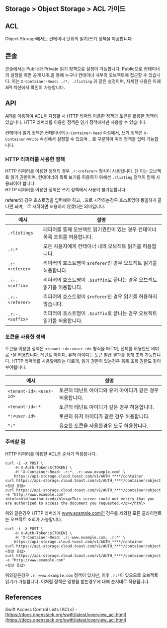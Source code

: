 ## Storage > Object Storage > ACL 가이드

## ACL
Object Storage에서는 컨테이너 단위의 읽기/쓰기 정책을 제공합니다.

## 콘솔
콘솔에서는 Public과 Private 읽기 정책으로 설정이 가능합니다.
Public으로 컨테이너의  설정을 하면 공개 URL을 통해 누구나 컨테이너 내부의 오브젝트에 접근할 수 있습니다.
이는 `X-Container-Read: .r*, .rlisting` 과 같은 설정이며, 자세한 내용은 아래 API 섹션에서 확인이 가능합니다.


## API
API를 이용하여 ACL을 지정할 시 HTTP 리퍼러 이용한 정책과 토큰을 활용한 정책이 있습니다.
HTTP 리퍼러를 이용한 정책은 읽기 정책에서만 사용할 수 있습니다.

컨테이너 읽기 정책은 컨테이너의 `X-Container-Read` 속성에서, 쓰기 정책은 `X-Container-Write` 속성에서 설정할 수 있으며 `,` 로 구분하여 여러 정책을 입력 가능합니다.

### HTTP 리퍼러를 사용한 정책
HTTP 리퍼러를 이용한 정책의 경우 `.r:<referer>` 형식이 사용됩니다.
단 이는 오브젝트 읽기 권한이며, 컨테이너의 목록 보기를 허용하기 위해선 `.rlisting` 정책이 함께 사용되어야 합니다. <br>
HTTP 리퍼러를 이용한 정책은 쓰기 정책에서 사용이 불가능합니다.

referer의 경우 호스트명을 입력해야 하고, `.`으로 시작하는경우 호스트명이 동일하게 끝나면 되며, `-`로 시작하면 허용하지 않겠다는 의미입니다.

| 예시 | 설명 | 
| --- | --- | 
| `.rlistings` | 레퍼러를 통해 오브젝트 읽기권한이 있는 경우 컨테이너 목록 조회를 허용합니다. |  
| `.r:*` | 모든 사용자에게 컨테이너 내의 오브젝트 읽기를 허용합니다. | 
| `.r:<referer>` | 리퍼러의 호스트명이 `$referer`인 경우 오브젝트 읽기를 허용합니다. | 
| `.r:.<suffix>` | 리퍼러의 호스트명이 `.$suffix`로 끝나는 경우 오브젝트 읽기를 허용합니다. | 
| `.r:-<referer>`| 리퍼러의 호스트명이 `$referer`인 경우 읽기를 허용하지 않습니다. | 
| `.r:-.<suffix>` | 리퍼러의 호스트명이 `.$suffix`로 끝나는 경우 오브젝트 읽기를 허용합니다. | 

### 토큰을 사용한 정책
토큰을 이용한 정책은 `<tenant-id>:<user-id>` 형식을 따르며, 전체를 허용한단 의미로 `*`을 허용합니다. 테넌트 아이디, 유저 아이디는 토큰 발급 결과를 통해 조회 가능합니다. HTTP 리퍼러를 사용할때와는 다르게, 읽기 권한이 있는경우 목록 조회 권한도 같이 부여됩니다.

| 예시 | 설명 | 
| --- | --- | 
| `<tenant-id>:<user-id>` | 토큰의 테넌트 아이디와 유저 아이디가 같은 경우 허용합니다. |
| `<tenant-id>:*` | 토큰의 테넌트 아이디가 같은 경우 허용합니다. |
| `*:<user-id>` | 토큰의 유저 아이디가 같은 경우 허용합니다. |
| `*:*` | 유효한 토큰을 사용한경우 모두 허용합니다. |


### 주의할 점 
HTTP 리퍼러를 이용한 ACL은 순서가 적용됩니다.
```
curl -i -X POST \
    -H X-Auth-Token:${TOKEN} \
    -H 'X-Container-Read: .r:*, .r:-www.example.com' \
    https://api-storage.cloud.toast.com/v1/AUTH_****/container
curl https://api-storage.cloud.toast.com/v1/AUTH_****/container/object
<정상 응답>
curl https://api-storage.cloud.toast.com/v1/AUTH_****/container/object -e "http://www.example.com"
<html><h1>Unauthorized</h1><p>This server could not verify that you are authorized to access the document you requested.</p></html>
```

위와 같은경우 HTTP 리퍼러가 www.example.com인 경우를 제외한 모든 클라이언트는 오브젝트 조회가 가능합니다.

```
curl -i -X POST \
    -H X-Auth-Token:${TOKEN} \
    -H 'X-Container-Read: .r:-www.example.com, .r:*' \
    https://api-storage.cloud.toast.com/v1/AUTH_****/container
curl https://api-storage.cloud.toast.com/v1/AUTH_****/container/object
<정상 응답>
curl https://api-storage.cloud.toast.com/v1/AUTH_****/container/object -e "http://www.example.com"
<정상 응답>
```

위와같은경우 `.r:-www.example.com` 정책이 있지만, 이후 `.r:*`이 있으므로 오브젝트 읽기가 가능합니다. 이처럼 정책은 영향을 받는경우에 대해 순서대로 적용됩니다.

## References

Swift Access Control Lists (ACLs) - [https://docs.openstack.org/swift/latest/overview_acl.html](https://docs.openstack.org/swift/latest/overview_acl.html)
